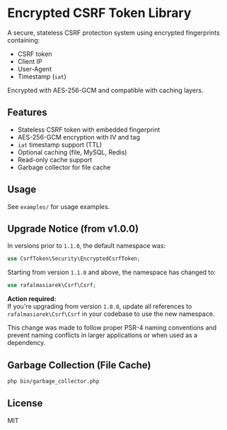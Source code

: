 # Encrypted CSRF Token Library

A secure, stateless CSRF protection system using encrypted fingerprints containing:
- CSRF token
- Client IP
- User-Agent
- Timestamp (`iat`)

Encrypted with AES-256-GCM and compatible with caching layers.

## Features

- Stateless CSRF token with embedded fingerprint
- AES-256-GCM encryption with IV and tag
- `iat` timestamp support (TTL)
- Optional caching (file, MySQL, Redis)
- Read-only cache support
- Garbage collector for file cache

## Usage

See `examples/` for usage examples.

## Upgrade Notice (from v1.0.0)

In versions prior to `1.1.0`, the default namespace was:

```php
use CsrfToken\Security\EncryptedCsrfToken;
```

Starting from version `1.1.0` and above, the namespace has changed to:

```php
use rafalmasiarek\Csrf\Csrf;
```

**Action required:**  
If you're upgrading from version `1.0.0`, update all references to `rafalmasiarek\Csrf\Csrf` in your codebase to use the new namespace.

This change was made to follow proper PSR-4 naming conventions and prevent naming conflicts in larger applications or when used as a dependency.

## Garbage Collection (File Cache)

```bash
php bin/garbage_collector.php
```

## License

MIT
